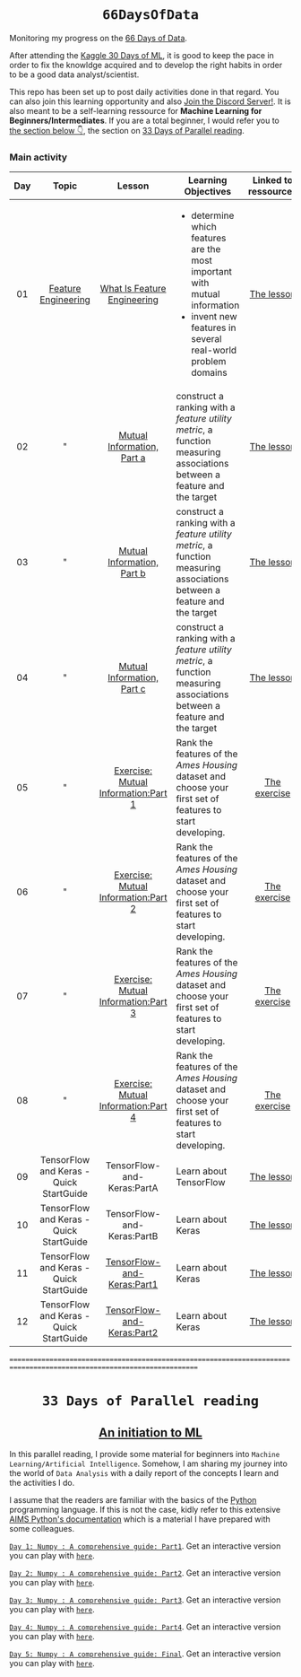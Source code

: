 #                  <h1 align="center">                   ` 66DaysOfData `        </h1>

Monitoring my progress on the [66 Days of Data](https://www.kennethjee.com/66daysofdata).


After attending the [Kaggle 30 Days of ML](https://www.kaggle.com/thirty-days-of-ml), it is good to keep the pace in order to fix the knowldge acquired and to develop the right habits in order to be a good data analyst/scientist.


This repo has been set up to post daily activities done in that regard. You can also join this learning opportunity and also [Join the Discord Server!](https://discord.com/invite/BRv6YGb). It is also meant to be a self-learning ressource for **Machine Learning for Beginners/Intermediates**. 
If you are a total beginner, I would refer you to [the section below 👇](#an-initiation-to-ml), the section on [33 Days of Parallel reading](#33-days-of-parallel-reading).



### Main activity

| Day |                            Topic                           |                   Lesson                    | Learning Objectives                                                                                                             |                   Linked to ressources                  |     Author     |
|:-------------:|:----------------------------------------------------------:|:---------------------------------------------------:|---------------------------------------------------------------------------------------------------------------------------------|:-------------------------------------------------------------:|:--------------:|
|       01     | [Feature Engineering](https://www.kaggle.com/learn/feature-engineering)                                                 |   [What Is Feature Engineering](https://www.kaggle.com/ryanholbrook/what-is-feature-engineering) | <ul><li>determine which features are the most important with mutual information</li><li>invent new features in several real-world problem domains</li></ul>  |    [The lesson](https://www.kaggle.com/ryanholbrook/what-is-feature-engineering)         |    [Ryan Holbrook](https://www.kaggle.com/ryanholbrook)|
|  02   |   "     |  [Mutual Information, Part a](https://www.kaggle.com/ryanholbrook/mutual-information)       | construct a ranking with a *feature utility metric*, a function measuring associations between a feature and the target |[The lesson](https://www.kaggle.com/ryanholbrook/mutual-information) | "|
|  03   |   "     |  [Mutual Information, Part b](https://www.kaggle.com/ryanholbrook/mutual-information)       | construct a ranking with a *feature utility metric*, a function measuring associations between a feature and the target |[The lesson](https://www.kaggle.com/ryanholbrook/mutual-information) | "|
|  04   |   "     |  [Mutual Information, Part c](https://www.kaggle.com/ryanholbrook/mutual-information)       | construct a ranking with a *feature utility metric*, a function measuring associations between a feature and the target |[The lesson](https://www.kaggle.com/ryanholbrook/mutual-information) | "|
|  05   |   "     |  [Exercise: Mutual Information:Part 1](https://www.kaggle.com/yaeulrichgaba/exercise-mutual-information/edit)       | Rank the features of the *Ames Housing* dataset and choose your first set of features to start developing. |[The exercise](https://www.kaggle.com/yaeulrichgaba/exercise-mutual-information/edit) | "|
|  06   |   "     |  [Exercise: Mutual Information:Part 2](https://www.kaggle.com/yaeulrichgaba/exercise-mutual-information/edit)       | Rank the features of the *Ames Housing* dataset and choose your first set of features to start developing. |[The exercise](https://www.kaggle.com/yaeulrichgaba/exercise-mutual-information/edit) | "|
|  07   |   "     |  [Exercise: Mutual Information:Part 3](https://www.kaggle.com/yaeulrichgaba/exercise-mutual-information/edit)       | Rank the features of the *Ames Housing* dataset and choose your first set of features to start developing. |[The exercise](https://www.kaggle.com/yaeulrichgaba/exercise-mutual-information/edit) | "|
|  08   |   "     |  [Exercise: Mutual Information:Part 4](https://www.kaggle.com/yaeulrichgaba/exercise-mutual-information/edit)       | Rank the features of the *Ames Housing* dataset and choose your first set of features to start developing. |[The exercise](https://www.kaggle.com/yaeulrichgaba/exercise-mutual-information/edit) | "|
|  09   |   TensorFlow and Keras - Quick StartGuide     |  TensorFlow-and-Keras:PartA      | Learn about TensorFlow |[The lesson](https://en.wikipedia.org/wiki/TensorFlow) |  **Wikipedia**  |
|  10   |   TensorFlow and Keras - Quick StartGuide     |  TensorFlow-and-Keras:PartB      | Learn about Keras |[The lesson](https://en.wikipedia.org/wiki/Keras) |  **Wikipedia**  |
 | 11   |   TensorFlow and Keras - Quick StartGuide     |  [TensorFlow-and-Keras:Part1]()       | Learn about Keras |[The lesson]() |  [YaeUG](https://github.com/gabayae)  |
  | 12   |   TensorFlow and Keras - Quick StartGuide    |  [TensorFlow-and-Keras:Part2]()       | Learn about Keras |[The lesson]() |  " |






`=====================================================================================================================`


#             <h1 align="center"  class="anchor" id="33-days-of-parallel-reading" >  `33 Days of Parallel reading` </h1>

##             <h2 align="center" class="anchor" id="an-initiation-to-ml">  [An initiation to ML ](https://github.com/gabayae/-66DaysOfData-KennethJee/edit/main/README.md)</h2>


In this parallel reading, I provide some material for beginners into `Machine Learning/Artificial Intelligence`. Somehow, I am sharing my journey into the world of `Data Analysis` with a daily report of the concepts I learn and the activities I do. 

I assume that the readers are familiar with the basics of the [Python](https://www.python.org/) programming language. If this is not the case, kidly refer to this extensive [AIMS Python's documentation](https://python.aims.ac.za/) which is a material I have prepared with some colleagues. 



[`Day 1: Numpy : A comprehensive guide: Part1`](https://github.com/gabayae/33-Days-of-Parallel-Reading/blob/main/Day01_Numpy_Part1.ipynb). Get an interactive version you can play with [`here`](https://colab.research.google.com/github/gabayae/33-Days-of-Parallel-Reading/blob/main/Day01_Numpy_Part1.ipynb).

 
 [`Day 2: Numpy : A comprehensive guide: Part2`](https://github.com/gabayae/33-Days-of-Parallel-Reading/blob/main/Day02_Numpy_Part2.ipynb
). Get an interactive version you can play with [`here`](https://colab.research.google.com/github/gabayae/33-Days-of-Parallel-Reading/blob/main/Day02_Numpy_Part2.ipynb).


[`Day 3: Numpy : A comprehensive guide: Part3`](https://github.com/gabayae/33-Days-of-Parallel-Reading/blob/main/Day03_Numpy_Part3.ipynb
). Get an interactive version you can play with [`here`](https://colab.research.google.com/github/gabayae/33-Days-of-Parallel-Reading/blob/main/Day03_Numpy_Part3.ipynb).


[`Day 4: Numpy : A comprehensive guide: Part4`](https://github.com/gabayae/33-Days-of-Parallel-Reading/blob/main/Day04_Numpy_Part4.ipynb
). Get an interactive version you can play with [`here`](https://colab.research.google.com/github/gabayae/33-Days-of-Parallel-Reading/blob/main/Day04_Numpy_Part4.ipynb).

[`Day 5: Numpy : A comprehensive guide: Final`](https://github.com/gabayae/33-Days-of-Parallel-Reading/blob/main/Numpy.ipynb
). Get an interactive version you can play with [`here`](https://colab.research.google.com/github/gabayae/33-Days-of-Parallel-Reading/blob/main/Numpy.ipynb).






